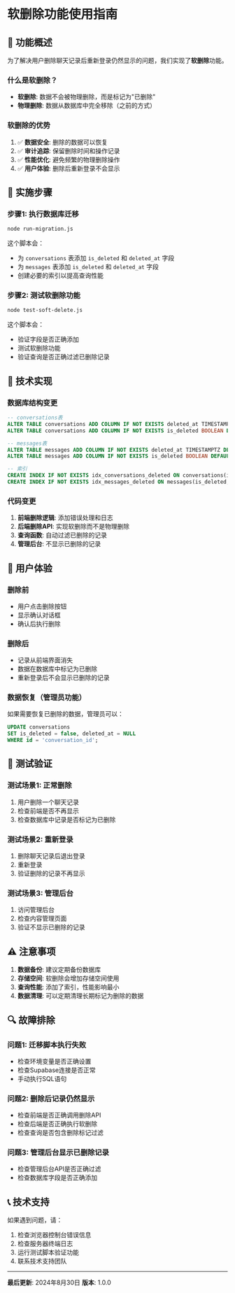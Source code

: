 # 软删除功能使用指南

## 🎯 **功能概述**

为了解决用户删除聊天记录后重新登录仍然显示的问题，我们实现了**软删除**功能。

### **什么是软删除？**
- **软删除**: 数据不会被物理删除，而是标记为"已删除"
- **物理删除**: 数据从数据库中完全移除（之前的方式）

### **软删除的优势**
1. ✅ **数据安全**: 删除的数据可以恢复
2. ✅ **审计追踪**: 保留删除时间和操作记录
3. ✅ **性能优化**: 避免频繁的物理删除操作
4. ✅ **用户体验**: 删除后重新登录不会显示

## 🚀 **实施步骤**

### **步骤1: 执行数据库迁移**
```bash
node run-migration.js
```

这个脚本会：
- 为 `conversations` 表添加 `is_deleted` 和 `deleted_at` 字段
- 为 `messages` 表添加 `is_deleted` 和 `deleted_at` 字段
- 创建必要的索引以提高查询性能

### **步骤2: 测试软删除功能**
```bash
node test-soft-delete.js
```

这个脚本会：
- 验证字段是否正确添加
- 测试软删除功能
- 验证查询是否正确过滤已删除记录

## 🔧 **技术实现**

### **数据库结构变更**
```sql
-- conversations表
ALTER TABLE conversations ADD COLUMN IF NOT EXISTS deleted_at TIMESTAMPTZ DEFAULT NULL;
ALTER TABLE conversations ADD COLUMN IF NOT EXISTS is_deleted BOOLEAN DEFAULT FALSE;

-- messages表
ALTER TABLE messages ADD COLUMN IF NOT EXISTS deleted_at TIMESTAMPTZ DEFAULT NULL;
ALTER TABLE messages ADD COLUMN IF NOT EXISTS is_deleted BOOLEAN DEFAULT FALSE;

-- 索引
CREATE INDEX IF NOT EXISTS idx_conversations_deleted ON conversations(is_deleted, deleted_at);
CREATE INDEX IF NOT EXISTS idx_messages_deleted ON messages(is_deleted, deleted_at);
```

### **代码变更**
1. **前端删除逻辑**: 添加错误处理和日志
2. **后端删除API**: 实现软删除而不是物理删除
3. **查询函数**: 自动过滤已删除的记录
4. **管理后台**: 不显示已删除的记录

## 📱 **用户体验**

### **删除前**
- 用户点击删除按钮
- 显示确认对话框
- 确认后执行删除

### **删除后**
- 记录从前端界面消失
- 数据在数据库中标记为已删除
- 重新登录后不会显示已删除的记录

### **数据恢复**（管理员功能）
如果需要恢复已删除的数据，管理员可以：
```sql
UPDATE conversations 
SET is_deleted = false, deleted_at = NULL 
WHERE id = 'conversation_id';
```

## 🧪 **测试验证**

### **测试场景1: 正常删除**
1. 用户删除一个聊天记录
2. 检查前端是否不再显示
3. 检查数据库中记录是否标记为已删除

### **测试场景2: 重新登录**
1. 删除聊天记录后退出登录
2. 重新登录
3. 验证删除的记录不再显示

### **测试场景3: 管理后台**
1. 访问管理后台
2. 检查内容管理页面
3. 验证不显示已删除的记录

## ⚠️ **注意事项**

1. **数据备份**: 建议定期备份数据库
2. **存储空间**: 软删除会增加存储空间使用
3. **查询性能**: 添加了索引，性能影响最小
4. **数据清理**: 可以定期清理长期标记为删除的数据

## 🔍 **故障排除**

### **问题1: 迁移脚本执行失败**
- 检查环境变量是否正确设置
- 检查Supabase连接是否正常
- 手动执行SQL语句

### **问题2: 删除后记录仍然显示**
- 检查前端是否正确调用删除API
- 检查后端是否正确执行软删除
- 检查查询是否包含删除标记过滤

### **问题3: 管理后台显示已删除记录**
- 检查管理后台API是否正确过滤
- 检查数据库字段是否正确添加

## 📞 **技术支持**

如果遇到问题，请：
1. 检查浏览器控制台错误信息
2. 检查服务器终端日志
3. 运行测试脚本验证功能
4. 联系技术支持团队

---

**最后更新**: 2024年8月30日
**版本**: 1.0.0
